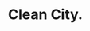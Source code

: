 ---
pid: ch153
title: Clean City.
location_transcription: 
coordinates: "[-75.164476643537, 39.952483994748]"
zipcode: '19135'
gen_neighborhood: Northeast Philadelphia
neighborhood: Tacony
outside_phl: 
age: '50'
age_range: 50-59
instagram: 
image_file_name: ch_153.jpg
proposal_transcription: Too much time and money is spent on statues and monuments.
  The same resources could be spent to resolve more important issues. homelessness,
  the trash this city in covered in, instead of putting up a monument that will eventually
  offend some pretentious group of people - use the same resources to clean and maintain
  the city parks. because sooner or later someone will object - no matter what. and
  some elected official will //bandstand// the issue to curry favor and votes. no
  more monuments. make a clean city the monument.
topic: Environment,Sanitation
topic_summary: 0, 0
type: Conceptual,Park
keywords_other: maintenance
credit: 
image_labels: 
twitter: 
facebook: 
permalink: "/monuments/ch153/"
layout: item-page
---